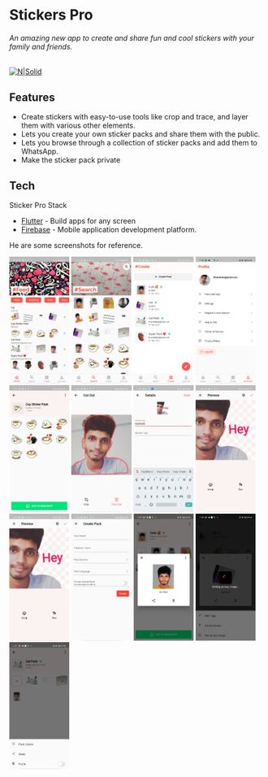 # Stickers Pro
###### An amazing new app to create and share fun and cool stickers with your family and friends.
[![N|Solid](https://cldup.com/dTxpPi9lDf.thumb.png)](https://nodesource.com/products/nsolid)

## Features

- Create stickers with easy-to-use tools like crop and trace, and layer them with various other elements.
- Lets you create your own sticker packs and share them with the public.
- Lets you browse through a collection of sticker packs and add them to WhatsApp.
- Make the sticker pack private




## Tech

Sticker Pro Stack

- [Flutter](https://flutter.dev/) - Build apps for any screen
- [Firebase](https://firebase.google.com/
) - Mobile application development platform.



He are some screenshots for reference.

<p float="left">
<img src="https://github.com/bhavishassai/stickerspro_readme/blob/main/screenshots/1.jpeg?raw=true" height="250px"/> 
<img src="https://github.com/bhavishassai/stickerspro_readme/blob/main/screenshots/2.jpeg?raw=true" height="250px"/>  
<img src="https://github.com/bhavishassai/stickerspro_readme/blob/main/screenshots/3.jpeg?raw=true" height="250px"/>  
<img src="https://github.com/bhavishassai/stickerspro_readme/blob/main/screenshots/4.jpeg?raw=true" height="250px"/>
<img src="https://github.com/bhavishassai/stickerspro_readme/blob/main/screenshots/5.jpeg?raw=true" height="250px"/>
<img src="https://github.com/bhavishassai/stickerspro_readme/blob/main/screenshots/6.jpeg?raw=true" height="250px"/>
<img src="https://github.com/bhavishassai/stickerspro_readme/blob/main/screenshots/7.jpeg?raw=true" height="250px"/>
<img src="https://github.com/bhavishassai/stickerspro_readme/blob/main/screenshots/8.jpeg?raw=true" height="250px"/>
<img src="https://github.com/bhavishassai/stickerspro_readme/blob/main/screenshots/8.jpeg?raw=true" height="250px"/>
<img src="https://github.com/bhavishassai/stickerspro_readme/blob/main/screenshots/10.jpeg?raw=true" height="250px"/>
<img src="https://github.com/bhavishassai/stickerspro_readme/blob/main/screenshots/11.jpeg?raw=true" height="250px"/>
<img src="https://github.com/bhavishassai/stickerspro_readme/blob/main/screenshots/12.jpeg?raw=true" height="250px"/>
<img src="https://github.com/bhavishassai/stickerspro_readme/blob/main/screenshots/13.jpeg?raw=true" height="250px"/>
</p>
    
